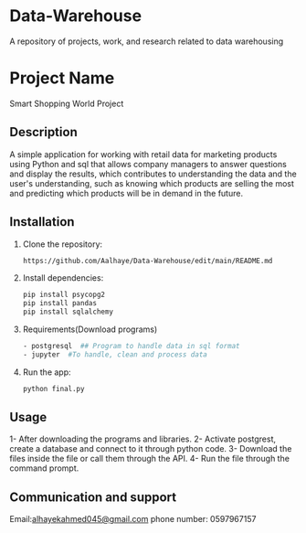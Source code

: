 # Data-Warehouse
A repository of projects, work, and research related to data warehousing 

# Project Name
Smart Shopping World Project

## Description
A simple application for working with retail data for marketing products using Python and sql that allows company managers to answer questions and display the results, which contributes to understanding the data and the user's understanding, such as knowing which products are selling the most and predicting which products will be in demand in the future.

## Installation
1. Clone the repository:
    ```bash
    https://github.com/Aalhaye/Data-Warehouse/edit/main/README.md
    ```
2. Install dependencies:
    ```bash
    pip install psycopg2
    pip install pandas
    pip install sqlalchemy

    ```

3. Requirements(Download programs)
   ```bash
   - postgresql  ## Program to handle data in sql format
   - jupyter  #To handle, clean and process data 
   
   ```
   
5. Run the app:
    ```bash
    python final.py
    ```
    
## Usage
1- After downloading the programs and libraries.
2- Activate postgrest, create a database and connect to it through python code.
3- Download the files inside the file or call them through the API.
4- Run the file through the command prompt.



## Communication and support
Email:alhayekahmed045@gmail.com
phone number: 0597967157





